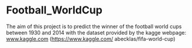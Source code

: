 # Football_WorldCup
The aim of this project is to predict the winner of the football  world cups between 1930 and 2014 with the dataset provided by the kagge webpage: www.kaggle.com (https://www.kaggle.com/ abecklas/fifa-world-cup)
